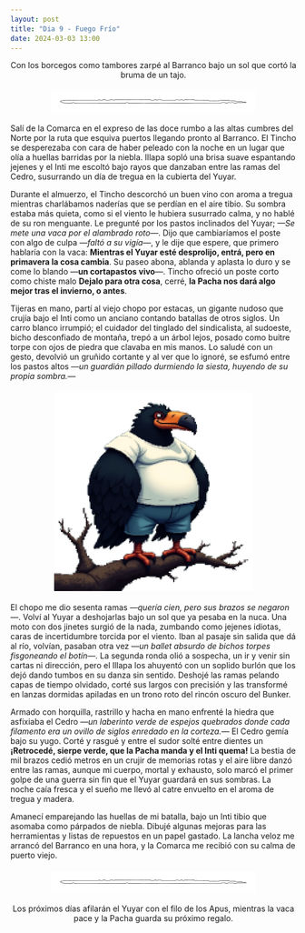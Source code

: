 ```yaml
---
layout: post
title: "Dia 9 - Fuego Frío"
date: 2024-03-03 13:00
---
```

<div style="text-align: center;">
  <p>Con los borcegos como tambores zarpé al Barranco bajo un sol que cortó la bruma de un tajo.</p>
</div>

<img src="/assets/images/separador.png" alt="Separador" style="display: block; margin: 20px auto;">

Salí de la Comarca en el expreso de las doce rumbo a las altas cumbres del Norte por la ruta que esquiva puertos llegando pronto al Barranco. El Tincho se desperezaba con cara de haber peleado con la noche en un lugar que olía a huellas barridas por la niebla. Illapa sopló una brisa suave espantando jejenes y el Inti me escoltó bajo rayos que danzaban entre las ramas del Cedro, susurrando un día de tregua en la cubierta del Yuyar.
<br>

Durante el almuerzo, el Tincho descorchó un buen vino con aroma a tregua mientras charlábamos naderías que se perdían en el aire tibio. Su sombra estaba más quieta, como si el viento le hubiera susurrado calma, y no hablé de su ron menguante. Le pregunté por los pastos inclinados del Yuyar; _—Se mete una vaca por el alambrado roto—_. Dijo que cambiaríamos el poste con algo de culpa _—faltó a su vigía—_, y le dije que espere, que primero hablaría con la vaca: **Mientras el Yuyar esté desprolijo, entrá, pero en primavera la cosa cambia**. Su paseo abona, ablanda y aplasta lo duro y se come lo blando —**un cortapastos vivo**—. Tincho ofreció un poste corto como chiste malo **Dejalo para otra cosa**, cerré, **la Pacha nos dará algo mejor tras el invierno, o antes**.
<br>

Tijeras en mano, partí al viejo chopo por estacas, un gigante nudoso que crujía bajo el Inti como un anciano contando batallas de otros siglos. Un carro blanco irrumpió; el cuidador del tinglado del sindicalista, al sudoeste, bicho desconfiado de montaña, trepó a un árbol lejos, posado como buitre torpe con ojos de piedra que clavaba en mis manos. Lo saludé con un gesto, devolvió un gruñido cortante y al ver que lo ignoré, se esfumó entre los pastos altos _—un guardián pillado durmiendo la siesta, huyendo de su propia sombra.—_

<img src="/assets/images/buitre.png" alt="buitre" style="display: block; margin: 20px auto;">

El chopo me dio sesenta ramas _—quería cien, pero sus brazos se negaron—_. Volví al Yuyar a deshojarlas bajo un sol que ya pesaba en la nuca. Una moto con dos jinetes surgió de la nada, zumbando como jejenes idiotas, caras de incertidumbre torcida por el viento. Iban al pasaje sin salida que dá al río, volvían, pasaban otra vez _—un ballet absurdo de bichos torpes fisgoneando el botín—_. La segunda ronda olió a sospecha, un ir y venir sin cartas ni dirección, pero el Illapa los ahuyentó con un soplido burlón que los dejó dando tumbos en su danza sin sentido. Deshojé las ramas pelando capas de tiempo olvidado, corté sus largos con precisión y las transformé en lanzas dormidas apiladas en un trono roto del rincón oscuro del Bunker.
<br>

Armado con horquilla, rastrillo y hacha en mano enfrenté la hiedra que asfixiaba el Cedro _—un laberinto verde de espejos quebrados donde cada filamento era un ovillo de siglos enredado en la corteza.—_ El Cedro gemía bajo su yugo. Corté y rasgué y entre el sudor solté entre dientes un **¡Retrocedé, sierpe verde, que la Pacha manda y el Inti quema!** La bestia de mil brazos cedió metros en un crujir de memorias rotas y el aire libre danzó entre las ramas, aunque mi cuerpo, mortal y exhausto, solo marcó el primer golpe de una guerra sin fin que el Yuyar guardará en sus sombras. La noche caía fresca y el sueño me llevó al catre envuelto en el aroma de tregua y madera.
<br>

Amanecí emparejando las huellas de mi batalla, bajo un Inti tibio que asomaba como párpados de niebla. Dibujé algunas mejoras para las herramientas y listas de repuestos en un papel gastado. La lancha veloz me arrancó del Barranco en una hora, y la Comarca me recibió con su calma de puerto viejo. 

<img src="/assets/images/separador.png" alt="Separador" style="display: block; margin: 20px auto;">

<div style="text-align: center;">
  <p>Los próximos días afilarán el Yuyar con el filo de los Apus, mientras la vaca pace y la Pacha guarda su próximo regalo.</p>
</div>
